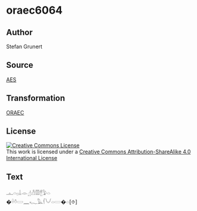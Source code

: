# oraec6064

## Author

Stefan Grunert

## Source

[AES](https://github.com/simondschweitzer/aes)

## Transformation

[ORAEC](https://oraec.github.io/)

## License

<a rel="license" href="http://creativecommons.org/licenses/by-sa/4.0/"><img alt="Creative Commons License" style="border-width:0" src="https://i.creativecommons.org/l/by-sa/4.0/88x31.png" /></a><br />This work is licensed under a <a rel="license" href="http://creativecommons.org/licenses/by-sa/4.0/">Creative Commons Attribution-ShareAlike 4.0 International License</a>

## Text

𓊵𓏏𓊪𓏙𓁹𓊨𓀭𓏃𓊽𓅱𓏏<br>
�𓏐𓏊𓏳𓈖𓆑𓅓𓆳𓄋𓏏𓏳�𓏏[⯑]<br>

